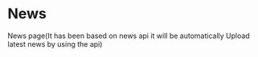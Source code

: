 # News
News page(It has been based on news api it will be automatically Upload latest news by using the api)
